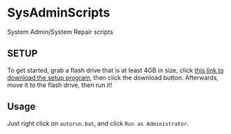 # SysAdminScripts
System Admin/System Repair scripts

## SETUP
To get started, grab a flash drive that is at least 4GB in size, click [this link to download the setup program](Windows/setup_RepairTools.bat), then click the download button. Afterwards, move it to the flash drive, then run it!

## Usage
Just right click on `autorun.bat`, and click `Run as Administrator`.
